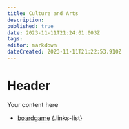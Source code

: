 ```yaml
---
title: Culture and Arts
description: 
published: true
date: 2023-11-11T21:24:01.003Z
tags: 
editor: markdown
dateCreated: 2023-11-11T21:22:53.910Z
---
```


# Header
Your content here


- [boardgame](/en/reference/species/aelorian/culture/boardgame)
{.links-list}